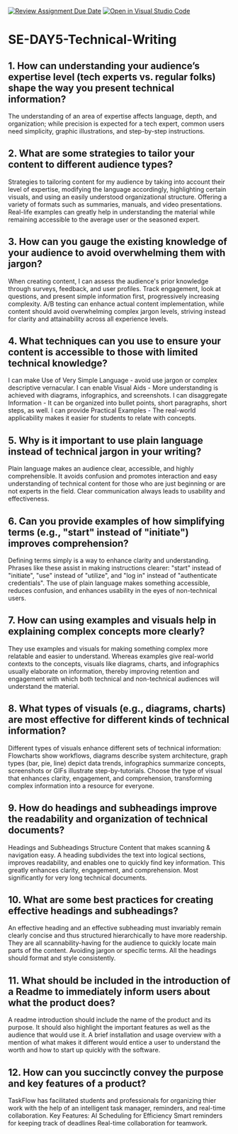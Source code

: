 [![Review Assignment Due Date](https://classroom.github.com/assets/deadline-readme-button-22041afd0340ce965d47ae6ef1cefeee28c7c493a6346c4f15d667ab976d596c.svg)](https://classroom.github.com/a/zsAR-pyY)
[![Open in Visual Studio Code](https://classroom.github.com/assets/open-in-vscode-2e0aaae1b6195c2367325f4f02e2d04e9abb55f0b24a779b69b11b9e10269abc.svg)](https://classroom.github.com/online_ide?assignment_repo_id=18493050&assignment_repo_type=AssignmentRepo)
# SE-DAY5-Technical-Writing
## 1. How can understanding your audience’s expertise level (tech experts vs. regular folks) shape the way you present technical information?
The understanding of an area of expertise affects language, depth, and organization; while precision is expected for a tech expert, common users need simplicity, graphic illustrations, and step-by-step instructions.
## 2. What are some strategies to tailor your content to different audience types?
Strategies to tailoring content for my audience by taking into account their level of expertise, modifying the language accordingly, highlighting certain visuals, and using an easily understood organizational structure. Offering a variety of formats such as summaries, manuals, and video presentations. Real-life examples can greatly help in understanding the material while remaining accessible to the average user or the seasoned expert.
## 3. How can you gauge the existing knowledge of your audience to avoid overwhelming them with jargon?
When creating content, I can assess the audience's prior knowledge through surveys, feedback, and user profiles. Track engagement, look at questions, and present simple information first, progressively increasing complexity. A/B testing can enhance actual content implementation, while content should avoid overwhelming complex jargon levels, striving instead for clarity and attainability across all experience levels.
## 4. What techniques can you use to ensure your content is accessible to those with limited technical knowledge?
I can make Use of Very Simple Language - avoid use jargon or complex descriptive vernacular.
I can enable Visual Aids - More understanding is achieved with diagrams, infographics, and screenshots.
I can disaggregate Information - It can be organized into bullet points, short paragraphs, short steps, as well.
I can provide Practical Examples - The real-world applicability makes it easier for students to relate with concepts.
## 5. Why is it important to use plain language instead of technical jargon in your writing?
Plain language makes an audience clear, accessible, and highly comprehensible. It avoids confusion and promotes interaction and easy understanding of technical content for those who are just beginning or are not experts in the field. Clear communication always leads to usability and effectiveness.
## 6. Can you provide examples of how simplifying terms (e.g., "start" instead of "initiate") improves comprehension?
Defining terms simply is a way to enhance clarity and understanding. Phrases like these assist in making instructions clearer: "start" instead of "initiate", "use" instead of "utilize", and "log in" instead of "authenticate credentials". The use of plain language makes something accessible, reduces confusion, and enhances usability in the eyes of non-technical users.
## 7. How can using examples and visuals help in explaining complex concepts more clearly?
They use examples and visuals for making something complex more relatable and easier to understand. Whereas examples give real-world contexts to the concepts, visuals like diagrams, charts, and infographics usually elaborate on information, thereby improving retention and engagement with which both technical and non-technical audiences will understand the material.
## 8. What types of visuals (e.g., diagrams, charts) are most effective for different kinds of technical information?
Different types of visuals enhance different sets of technical information: Flowcharts show workflows, diagrams describe system architecture, graph types (bar, pie, line) depict data trends, infographics summarize concepts, screenshots or GIFs illustrate step-by-tutorials. Choose the type of visual that enhances clarity, engagement, and comprehension, transforming complex information into a resource for everyone.
## 9. How do headings and subheadings improve the readability and organization of technical documents?
Headings and Subheadings Structure Content that makes scanning & navigation easy. A heading subdivides the text into logical sections, improves readability, and enables one to quickly find key information. This greatly enhances clarity, engagement, and comprehension. Most significantly for very long technical documents.
## 10. What are some best practices for creating effective headings and subheadings?
An effective heading and an effective subheading must invariably remain clearly concise and thus structured hierarchically to have more readership. They are all scannability-having for the audience to quickly locate main parts of the content. Avoiding jargon or specific terms. All the headings should format and style consistently.
## 11. What should be included in the introduction of a Readme to immediately inform users about what the product does?
A readme introduction should include the name of the product and its purpose. It should also highlight the important features as well as the audience that would use it. A brief installation and usage overview with a mention of what makes it different would entice a user to understand the worth and how to start up quickly with the software.
## 12. How can you succinctly convey the purpose and key features of a product?
TaskFlow has facilitated students and professionals for organizing thier work with the help of an intelligent task manager, reminders, and real-time collaboration.
Key Features:
AI Scheduling for Efficiency 
Smart reminders for keeping track of deadlines 
Real-time collaboration for teamwork.

